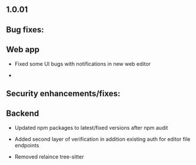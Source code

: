 ## 1.0.01

## Bug fixes:

## Web app

* Fixed some UI bugs with notifications in new web editor

*

## Security enhancements/fixes:

## Backend

* Updated npm packages to latest/fixed versions after npm audit

* Added second layer of verification in addition existing auth for editor file endpoints

* Removed relaince tree-sitter

##
